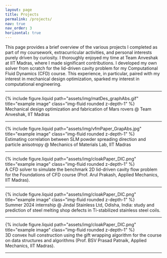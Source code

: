 ```yaml
---
layout: page
title: Projects
permalink: /projects/
nav: true
nav_order: 3
horizontal: true
---
```


This page provides a brief overview of the various projects I completed as part of my coursework, extracurricular activities, and personal interests purely driven by curiosity. I thoroughly enjoyed my time at Team Anveshak at IIT Madras, where I made significant contributions. I developed my own solver from scratch for the lid-driven cavity problem for my Computational Fluid Dynamics (CFD) course. This experience, in particular, paired with my interest in mechanical design optimization, sparked my interest in computational engineering.

---

<div class="row">
    <div class="col-sm mt-3 mt-md-0">
        {% include figure.liquid path="assets/img/matDes_graphAbs.gif" title="example image" class="img-fluid rounded z-depth-1" %}
    </div>
</div>
<div class="caption">
     Mechanical design optimization and fabrication of Mars rovers @ Team Anveshak, IIT Madras
</div>

---

<div class="row">
    <div class="col-sm mt-3 mt-md-0">
        {% include figure.liquid path="assets/img/vfmPaper_GrapAbs.jpg" title="example image" class="img-fluid rounded z-depth-1" %}
    </div>
</div>
<div class="caption">
    Estimating correlation between SLM powder spreading direction and particle anisotropy @ Mechanics of Materials Lab, IIT Madras
</div>

---

<div class="row">
    <div class="col-sm mt-3 mt-md-0">
        {% include figure.liquid path="assets/img/cloakPaper_DIC.png" title="example image" class="img-fluid rounded z-depth-1" %}
    </div>
</div>
<div class="caption">
   A CFD solver to simulate the benchmark 2D lid-driven cavity flow problem for the Foundations of CFD course (Prof. Arul Prakash, Applied Mechanics, IIT Madras).
</div>

---

<div class="row">
    <div class="col-sm mt-3 mt-md-0">
        {% include figure.liquid path="assets/img/cloakPaper_DIC.png" title="example image" class="img-fluid rounded z-depth-1" %}
    </div>
</div>
<div class="caption">
    Summer 2024 internship @ Jindal Stainless Ltd, Odisha, India: study and prediction of steel melting shop defects in Ti-stabilized stainless steel coils.
</div>

---

<div class="row">
    <div class="col-sm mt-3 mt-md-0">
        {% include figure.liquid path="assets/img/cloakPaper_DIC.png" title="example image" class="img-fluid rounded z-depth-1" %}
    </div>
</div>
<div class="caption">
    3D convex hull construction using the gift wrapping algorithm for the course on data structures and algorithms (Prof. BSV Prasad Patnaik, Applied Mechanics, IIT Madras).
</div>

---
